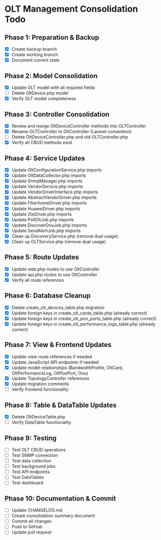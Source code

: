 # OLT Management Consolidation Todo

## Phase 1: Preparation & Backup
- [x] Create backup branch
- [x] Create working branch
- [x] Document current state

## Phase 2: Model Consolidation
- [x] Update OLT model with all required fields
- [ ] Delete OltDevice.php model
- [x] Verify OLT model completeness

## Phase 3: Controller Consolidation
- [x] Review and merge OltDeviceController methods into OLTController
- [x] Rename OLTController to OltController (Laravel convention)
- [ ] Delete OltDeviceController.php and old OLTController.php
- [x] Verify all CRUD methods exist

## Phase 4: Service Updates
- [x] Update OltConfigurationService.php imports
- [x] Update OltDataCollector.php imports
- [x] Update SnmpManager.php imports
- [x] Update VendorService.php imports
- [x] Update VendorDriverInterface.php imports
- [x] Update AbstractVendorDriver.php imports
- [x] Update FiberhomeDriver.php imports
- [x] Update HuaweiDriver.php imports
- [x] Update ZteDriver.php imports
- [x] Update PollOltJob.php imports
- [x] Update DiscoverOnuJob.php imports
- [x] Update SendAlertJob.php imports
- [x] Clean up DiscoveryService.php (remove dual usage)
- [x] Clean up OLTService.php (remove dual usage)

## Phase 5: Route Updates
- [x] Update web.php routes to use OltController
- [x] Update api.php routes to use OltController
- [x] Verify all route references

## Phase 6: Database Cleanup
- [x] Delete create_olt_devices_table.php migration
- [x] Update foreign keys in create_olt_cards_table.php (already correct)
- [x] Update foreign keys in create_olt_pon_ports_table.php (already correct)
- [x] Update foreign keys in create_olt_performance_logs_table.php (already correct)

## Phase 7: View & Frontend Updates
- [x] Update view route references if needed
- [x] Update JavaScript API endpoints if needed
- [x] Update model relationships (BandwidthProfile, OltCard, OltPerformanceLog, OltPonPort, Onu)
- [x] Update TopologyController references
- [x] Update migration comments
- [ ] Verify frontend functionality

## Phase 8: Table & DataTable Updates
- [x] Delete OltDeviceTable.php
- [ ] Verify DataTable functionality

## Phase 9: Testing
- [ ] Test OLT CRUD operations
- [ ] Test SNMP connection
- [ ] Test data collection
- [ ] Test background jobs
- [ ] Test API endpoints
- [ ] Test DataTables
- [ ] Test dashboard

## Phase 10: Documentation & Commit
- [ ] Update CHANGELOG.md
- [ ] Create consolidation summary document
- [ ] Commit all changes
- [ ] Push to GitHub
- [ ] Update pull request